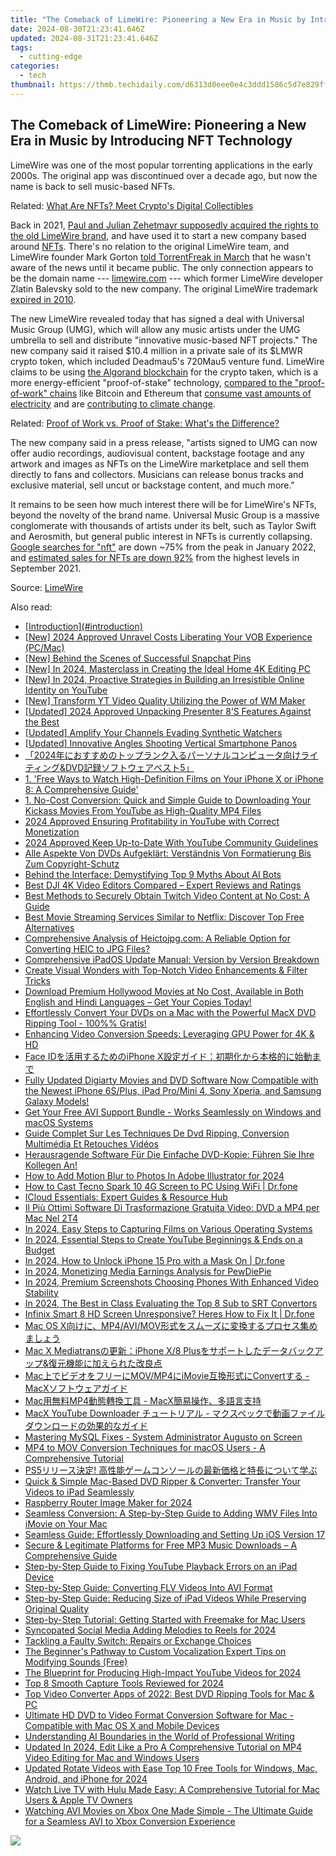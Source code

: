```yaml
---
title: "The Comeback of LimeWire: Pioneering a New Era in Music by Introducing NFT Technology"
date: 2024-08-30T21:23:41.646Z
updated: 2024-08-31T21:23:41.646Z
tags:
  - cutting-edge
categories:
  - tech
thumbnail: https://thmb.techidaily.com/d6313d0eee0e4c3ddd1586c5d7e829ff31ae93664a6546275ff549ce8b039784.jpg
---
```


## The Comeback of LimeWire: Pioneering a New Era in Music by Introducing NFT Technology

LimeWire was one of the most popular torrenting applications in the early 2000s. The original app was discontinued over a decade ago, but now the name is back to sell music-based NFTs.

Related: [What Are NFTs? Meet Crypto's Digital Collectibles](https://sound-tweaking.techidaily.com/updated-2024-approved-mastering-echo-effects-implementing-reverb-in-digital-sound-environments-windows-edition/) 

 Back in 2021, [Paul and Julian Zehetmayr supposedly acquired the rights to the old LimeWire brand](https://fortune.com/2022/03/09/music-file-sharing-site-limewire-rebrand-nft-marketplace/), and have used it to start a new company based around [NFTs](https://sound-tweaking.techidaily.com/updated-2024-approved-mastering-echo-effects-implementing-reverb-in-digital-sound-environments-windows-edition/). There's no relation to the original LimeWire team, and LimeWire founder Mark Gorton [told TorrentFreak in March](https://torrentfreak.com/limewire-founder-not-thrilled-that-strangers-exploit-the-brand-for-nft-marketplace-220316/) that he wasn't aware of the news until it became public. The only connection appears to be the domain name --- [limewire.com](https://limewire.com/) \--- which former LimeWire developer Zlatin Balevsky sold to the new company. The original LimeWire trademark [expired in 2010](https://trademarks.justia.com/787/47/limewire-78747689.html).

 The new LimeWire revealed today that has signed a deal with Universal Music Group (UMG), which will allow any music artists under the UMG umbrella to sell and distribute "innovative music-based NFT projects." The new company said it raised $10.4 million in a private sale of its $LMWR crypto token, which included Deadmau5's 720Mau5 venture fund. LimeWire claims to be using [the Algorand blockchain](https://www.prnewswire.com/news-releases/limewire-selects-algorand-blockchain-for-the-relaunch-of-its-digital-collectibles-marketplace-301501528.html) for the crypto taken, which is a more energy-efficient "proof-of-stake" technology, [compared to the "proof-of-work" chains](https://graphic-issues.techidaily.com/blinking-void-after-graphic-patch/) like Bitcoin and Ethereum that [consume vast amounts of electricity](https://techcrunch.com/2021/03/21/the-debate-about-cryptocurrency-and-energy-consumption/) and are [contributing to climate change](https://techcrunch.com/2022/03/30/bitcoin-miners-are-dusting-off-kentucky-coal-towns-spurred-by-state-crypto-tax-incentives/).

Related: [Proof of Work vs. Proof of Stake: What's the Difference?](https://graphic-issues.techidaily.com/blinking-void-after-graphic-patch/) 

 The new company said in a press release, "artists signed to UMG can now offer audio recordings, audiovisual content, backstage footage and any artwork and images as NFTs on the LimeWire marketplace and sell them directly to fans and collectors. Musicians can release bonus tracks and exclusive material, sell uncut or backstage content, and much more."

 It remains to be seen how much interest there will be for LimeWire's NFTs, beyond the novelty of the brand name. Universal Music Group is a massive conglomerate with thousands of artists under its belt, such as Taylor Swift and Aerosmith, but general public interest in NFTs is currently collapsing. [Google searches for "nft"](https://trends.google.com/trends/explore?q=nft&geo=US) are down \~75% from the peak in January 2022, and [estimated sales for NFTs are down 92%](https://www.wsj.com/articles/nft-sales-are-flatlining-11651552616) from the highest levels in September 2021.

 Source: [LimeWire](https://www.prnewswire.com/news-releases/limewire-strikes-deal-with-universal-music-group-for-its-music-nft-licensing-platform-301548725.html)

<ins class="adsbygoogle"
     style="display:block"
     data-ad-format="autorelaxed"
     data-ad-client="ca-pub-7571918770474297"
     data-ad-slot="1223367746"></ins>



<ins class="adsbygoogle"
     style="display:block"
     data-ad-client="ca-pub-7571918770474297"
     data-ad-slot="8358498916"
     data-ad-format="auto"
     data-full-width-responsive="true"></ins>

<span class="atpl-alsoreadstyle">Also read:</span>
<div><ul>
<li><a href="https://some-approaches.techidaily.com/introductionintroduction/"><u>[Introduction](#introduction)</u></a></li>
<li><a href="https://article-tips.techidaily.com/new-2024-approved-unravel-costs-liberating-your-vob-experience-pcmac/"><u>[New] 2024 Approved  Unravel Costs  Liberating Your VOB Experience (PC/Mac)</u></a></li>
<li><a href="https://snapchat-videos.techidaily.com/new-behind-the-scenes-of-successful-snapchat-pins/"><u>[New] Behind the Scenes of Successful Snapchat Pins</u></a></li>
<li><a href="https://article-posts.techidaily.com/new-in-2024-masterclass-in-creating-the-ideal-home-4k-editing-pc/"><u>[New] In 2024, Masterclass in Creating the Ideal Home 4K Editing PC</u></a></li>
<li><a href="https://youtube-web.techidaily.com/n-2024-proactive-strategies-in-building-an-irresistible-online-identity-on-youtube/"><u>[New] In 2024, Proactive Strategies in Building an Irresistible Online Identity on YouTube</u></a></li>
<li><a href="https://youtube-sure.techidaily.com/ransform-yt-video-quality-utilizing-the-power-of-wm-maker/"><u>[New] Transform YT Video Quality  Utilizing the Power of WM Maker</u></a></li>
<li><a href="https://video-capture.techidaily.com/updated-2024-approved-unpacking-presenter-8s-features-against-the-best/"><u>[Updated] 2024 Approved  Unpacking Presenter 8’S Features Against the Best</u></a></li>
<li><a href="https://youtube-docs.techidaily.com/ed-amplify-your-channels-evading-synthetic-watchers/"><u>[Updated] Amplify Your Channels  Evading Synthetic Watchers</u></a></li>
<li><a href="https://some-knowledge.techidaily.com/updated-innovative-angles-shooting-vertical-smartphone-panos/"><u>[Updated] Innovative Angles  Shooting Vertical Smartphone Panos</u></a></li>
<li><a href="https://some-approaches.techidaily.com/2024anddvd5/"><u>「2024年におすすめのトップランク入るパーソナルコンピュータ向けライティング&DVD記録ソフトウェアベスト5」</u></a></li>
<li><a href="https://some-approaches.techidaily.com/1-free-ways-to-watch-high-definition-films-on-your-iphone-x-or-iphone-8-a-comprehensive-guide/"><u>1. 'Free Ways to Watch High-Definition Films on Your iPhone X or iPhone 8: A Comprehensive Guide'</u></a></li>
<li><a href="https://some-approaches.techidaily.com/1-no-cost-conversion-quick-and-simple-guide-to-downloading-your-kickass-movies-from-youtube-as-high-quality-mp4-files/"><u>1. No-Cost Conversion: Quick and Simple Guide to Downloading Your Kickass Movies From YouTube as High-Quality MP4 Files</u></a></li>
<li><a href="https://youtube-docs.techidaily.com/approved-ensuring-profitability-in-youtube-with-correct-monetization/"><u>2024 Approved  Ensuring Profitability in YouTube with Correct Monetization</u></a></li>
<li><a href="https://youtube-stream.techidaily.com/2024-approved-keep-up-to-date-with-youtube-community-guidelines/"><u>2024 Approved  Keep Up-to-Date With YouTube Community Guidelines</u></a></li>
<li><a href="https://some-approaches.techidaily.com/alle-aspekte-von-dvds-aufgeklart-verstandnis-von-formatierung-bis-zum-copyright-schutz/"><u>Alle Aspekte Von DVDs Aufgeklärt: Verständnis Von Formatierung Bis Zum Copyright-Schutz</u></a></li>
<li><a href="https://tech-savvy.techidaily.com/behind-the-interface-demystifying-top-9-myths-about-ai-bots/"><u>Behind the Interface: Demystifying Top 9 Myths About AI Bots</u></a></li>
<li><a href="https://some-approaches.techidaily.com/best-dji-4k-video-editors-compared-expert-reviews-and-ratings/"><u>Best DJI 4K Video Editors Compared – Expert Reviews and Ratings</u></a></li>
<li><a href="https://some-approaches.techidaily.com/best-methods-to-securely-obtain-twitch-video-content-at-no-cost-a-guide/"><u>Best Methods to Securely Obtain Twitch Video Content at No Cost: A Guide</u></a></li>
<li><a href="https://some-approaches.techidaily.com/best-movie-streaming-services-similar-to-netflix-discover-top-free-alternatives/"><u>Best Movie Streaming Services Similar to Netflix: Discover Top Free Alternatives</u></a></li>
<li><a href="https://some-approaches.techidaily.com/comprehensive-analysis-of-heictojpgcom-a-reliable-option-for-converting-heic-to-jpg-files/"><u>Comprehensive Analysis of Heictojpg.com: A Reliable Option for Converting HEIC to JPG Files?</u></a></li>
<li><a href="https://technical-tips.techidaily.com/comprehensive-ipados-update-manual-version-by-version-breakdown/"><u>Comprehensive iPadOS Update Manual: Version by Version Breakdown</u></a></li>
<li><a href="https://some-approaches.techidaily.com/create-visual-wonders-with-top-notch-video-enhancements-and-filter-tricks/"><u>Create Visual Wonders with Top-Notch Video Enhancements & Filter Tricks</u></a></li>
<li><a href="https://some-approaches.techidaily.com/download-premium-hollywood-movies-at-no-cost-available-in-both-english-and-hindi-languages-get-your-copies-today/"><u>Download Premium Hollywood Movies at No Cost, Available in Both English and Hindi Languages – Get Your Copies Today!</u></a></li>
<li><a href="https://some-approaches.techidaily.com/effortlessly-convert-your-dvds-on-a-mac-with-the-powerful-macx-dvd-ripping-tool-100-gratis/"><u>Effortlessly Convert Your DVDs on a Mac with the Powerful MacX DVD Ripping Tool - 100%% Gratis!</u></a></li>
<li><a href="https://some-approaches.techidaily.com/enhancing-video-conversion-speeds-leveraging-gpu-power-for-4k-and-hd/"><u>Enhancing Video Conversion Speeds: Leveraging GPU Power for 4K & HD</u></a></li>
<li><a href="https://some-approaches.techidaily.com/face-idiphone-x/"><u>Face IDを活用するためのiPhone X設定ガイド：初期化から本格的に始動まで</u></a></li>
<li><a href="https://some-approaches.techidaily.com/fully-updated-digiarty-movies-and-dvd-software-now-compatible-with-the-newest-iphone-6splus-ipad-promini-4-sony-xperia-and-samsung-galaxy-models/"><u>Fully Updated Digiarty Movies and DVD Software Now Compatible with the Newest iPhone 6S/Plus, iPad Pro/Mini 4, Sony Xperia, and Samsung Galaxy Models!</u></a></li>
<li><a href="https://some-approaches.techidaily.com/get-your-free-avi-support-bundle-works-seamlessly-on-windows-and-macos-systems/"><u>Get Your Free AVI Support Bundle - Works Seamlessly on Windows and macOS Systems</u></a></li>
<li><a href="https://some-approaches.techidaily.com/guide-complet-sur-les-techniques-de-dvd-ripping-conversion-multimedia-et-retouches-videos/"><u>Guide Complet Sur Les Techniques De Dvd Ripping, Conversion Multimédia Et Retouches Vidéos</u></a></li>
<li><a href="https://some-approaches.techidaily.com/herausragende-software-fur-die-einfache-dvd-kopie-fuhren-sie-ihre-kollegen-an/"><u>Herausragende Software Für Die Einfache DVD-Kopie: Führen Sie Ihre Kollegen An!</u></a></li>
<li><a href="https://some-knowledge.techidaily.com/how-to-add-motion-blur-to-photos-in-adobe-illustrator-for-2024/"><u>How to Add Motion Blur to Photos In Adobe Illustrator for 2024</u></a></li>
<li><a href="https://screen-mirror.techidaily.com/how-to-cast-tecno-spark-10-4g-screen-to-pc-using-wifi-drfone-by-drfone-android/"><u>How to Cast Tecno Spark 10 4G Screen to PC Using WiFi | Dr.fone</u></a></li>
<li><a href="https://some-approaches.techidaily.com/icloud-essentials-expert-guides-and-resource-hub/"><u>ICloud Essentials: Expert Guides & Resource Hub</u></a></li>
<li><a href="https://some-approaches.techidaily.com/il-piu-ottimi-software-di-trasformazione-gratuita-video-dvd-a-mp4-per-mac-nel-2t4/"><u>Il Più Ottimi Software Di Trasformazione Gratuita Video: DVD a MP4 per Mac Nel 2T4</u></a></li>
<li><a href="https://screen-recording.techidaily.com/in-2024-easy-steps-to-capturing-films-on-various-operating-systems/"><u>In 2024, Easy Steps to Capturing Films on Various Operating Systems</u></a></li>
<li><a href="https://youtube-videos.techidaily.com/in-2024-essential-steps-to-create-youtube-beginnings-and-ends-on-a-budget/"><u>In 2024, Essential Steps to Create YouTube Beginnings & Ends on a Budget</u></a></li>
<li><a href="https://iphone-unlock.techidaily.com/in-2024-how-to-unlock-iphone-15-pro-with-a-mask-on-drfone-by-drfone-ios/"><u>In 2024, How to Unlock iPhone 15 Pro with a Mask On | Dr.fone</u></a></li>
<li><a href="https://fox-http.techidaily.com/in-2024-monetizing-media-earnings-analysis-for-pewdiepie/"><u>In 2024, Monetizing Media  Earnings Analysis for PewDiePie</u></a></li>
<li><a href="https://extra-skills.techidaily.com/in-2024-premium-screenshots-choosing-phones-with-enhanced-video-stability/"><u>In 2024, Premium Screenshots  Choosing Phones With Enhanced Video Stability</u></a></li>
<li><a href="https://fox-links.techidaily.com/in-2024-the-best-in-class-evaluating-the-top-8-sub-to-srt-convertors/"><u>In 2024, The Best in Class  Evaluating the Top 8 Sub to SRT Convertors</u></a></li>
<li><a href="https://fix-guide.techidaily.com/infinix-smart-8-hd-screen-unresponsive-heres-how-to-fix-it-drfone-by-drfone-fix-android-problems-fix-android-problems/"><u>Infinix Smart 8 HD Screen Unresponsive? Heres How to Fix It | Dr.fone</u></a></li>
<li><a href="https://some-approaches.techidaily.com/mac-os-xmp4avimov/"><u>Mac OS X向けに、MP4/AVI/MOV形式をスムーズに変換するプロセス集めましょう</u></a></li>
<li><a href="https://some-approaches.techidaily.com/mac-x-mediatransiphone-x8-plusand/"><u>Mac X Mediatransの更新：iPhone X/8 Plusをサポートしたデータバックアップ&復元機能に加えられた改良点</u></a></li>
<li><a href="https://some-approaches.techidaily.com/macmovmp4imovieconvert-macx/"><u>Mac上でビデオをフリーにMOV/MP4にiMovie互換形式にConvertする - MacXソフトウェアガイド</u></a></li>
<li><a href="https://some-approaches.techidaily.com/macmp4-macx/"><u>Mac用無料MP4動態轉換工具 - MacX簡易操作、多語言支持</u></a></li>
<li><a href="https://some-approaches.techidaily.com/macx-youtube-downloader/"><u>MacX YouTube Downloader チュートリアル - マクスペックで動画ファイルダウンロードの効果的なガイド</u></a></li>
<li><a href="https://data-wizards.techidaily.com/mastering-mysql-fixes-system-administrator-augusto-on-screen/"><u>Mastering MySQL Fixes - System Administrator Augusto on Screen</u></a></li>
<li><a href="https://some-approaches.techidaily.com/mp4-to-mov-conversion-techniques-for-macos-users-a-comprehensive-tutorial/"><u>MP4 to MOV Conversion Techniques for macOS Users - A Comprehensive Tutorial</u></a></li>
<li><a href="https://some-approaches.techidaily.com/ps5/"><u>PS5リリース決定! 高性能ゲームコンソールの最新価格と特長について学ぶ</u></a></li>
<li><a href="https://some-approaches.techidaily.com/quick-and-simple-mac-based-dvd-ripper-and-converter-transfer-your-videos-to-ipad-seamlessly/"><u>Quick & Simple Mac-Based DVD Ripper & Converter: Transfer Your Videos to iPad Seamlessly</u></a></li>
<li><a href="https://some-guidance.techidaily.com/raspberry-router-image-maker-for-2024/"><u>Raspberry Router  Image Maker for 2024</u></a></li>
<li><a href="https://some-approaches.techidaily.com/seamless-conversion-a-step-by-step-guide-to-adding-wmv-files-into-imovie-on-your-mac/"><u>Seamless Conversion: A Step-by-Step Guide to Adding WMV Files Into iMovie on Your Mac</u></a></li>
<li><a href="https://some-approaches.techidaily.com/seamless-guide-effortlessly-downloading-and-setting-up-ios-version-17/"><u>Seamless Guide: Effortlessly Downloading and Setting Up iOS Version 17</u></a></li>
<li><a href="https://some-approaches.techidaily.com/secure-and-legitimate-platforms-for-free-mp3-music-downloads-a-comprehensive-guide/"><u>Secure & Legitimate Platforms for Free MP3 Music Downloads – A Comprehensive Guide</u></a></li>
<li><a href="https://some-approaches.techidaily.com/step-by-step-guide-to-fixing-youtube-playback-errors-on-an-ipad-device/"><u>Step-by-Step Guide to Fixing YouTube Playback Errors on an iPad Device</u></a></li>
<li><a href="https://some-approaches.techidaily.com/step-by-step-guide-converting-flv-videos-into-avi-format/"><u>Step-by-Step Guide: Converting FLV Videos Into AVI Format</u></a></li>
<li><a href="https://some-approaches.techidaily.com/step-by-step-guide-reducing-size-of-ipad-videos-while-preserving-original-quality/"><u>Step-by-Step Guide: Reducing Size of iPad Videos While Preserving Original Quality</u></a></li>
<li><a href="https://some-approaches.techidaily.com/step-by-step-tutorial-getting-started-with-freemake-for-mac-users/"><u>Step-by-Step Tutorial: Getting Started with Freemake for Mac Users</u></a></li>
<li><a href="https://instagram-video-files.techidaily.com/syncopated-social-media-adding-melodies-to-reels-for-2024/"><u>Syncopated Social Media  Adding Melodies to Reels for 2024</u></a></li>
<li><a href="https://games-able.techidaily.com/tackling-a-faulty-switch-repairs-or-exchange-choices/"><u>Tackling a Faulty Switch: Repairs or Exchange Choices</u></a></li>
<li><a href="https://extra-tips.techidaily.com/the-beginners-pathway-to-custom-vocalization-expert-tips-on-modifying-sounds-free/"><u>The Beginner's Pathway to Custom Vocalization  Expert Tips on Modifying Sounds (Free)</u></a></li>
<li><a href="https://facebook-video-footage.techidaily.com/the-blueprint-for-producing-high-impact-youtube-videos-for-2024/"><u>The Blueprint for Producing High-Impact YouTube Videos for 2024</u></a></li>
<li><a href="https://screen-recording.techidaily.com/top-8-smooth-capture-tools-reviewed-for-2024/"><u>Top 8 Smooth Capture Tools Reviewed for 2024</u></a></li>
<li><a href="https://some-approaches.techidaily.com/top-video-converter-apps-of-2022-best-dvd-ripping-tools-for-mac-and-pc/"><u>Top Video Converter Apps of 2022: Best DVD Ripping Tools for Mac & PC</u></a></li>
<li><a href="https://some-approaches.techidaily.com/ultimate-hd-dvd-to-video-format-conversion-software-for-mac-compatible-with-mac-os-x-and-mobile-devices/"><u>Ultimate HD DVD to Video Format Conversion Software for Mac - Compatible with Mac OS X and Mobile Devices</u></a></li>
<li><a href="https://tech-revival.techidaily.com/understanding-ai-boundaries-in-the-world-of-professional-writing/"><u>Understanding AI Boundaries in the World of Professional Writing</u></a></li>
<li><a href="https://video-ai-editor.techidaily.com/updated-in-2024-edit-like-a-pro-a-comprehensive-tutorial-on-mp4-video-editing-for-mac-and-windows-users/"><u>Updated In 2024, Edit Like a Pro A Comprehensive Tutorial on MP4 Video Editing for Mac and Windows Users</u></a></li>
<li><a href="https://ai-video-apps.techidaily.com/updated-rotate-videos-with-ease-top-10-free-tools-for-windows-mac-android-and-iphone-for-2024/"><u>Updated Rotate Videos with Ease Top 10 Free Tools for Windows, Mac, Android, and iPhone for 2024</u></a></li>
<li><a href="https://some-approaches.techidaily.com/watch-live-tv-with-hulu-made-easy-a-comprehensive-tutorial-for-mac-users-and-apple-tv-owners/"><u>Watch Live TV with Hulu Made Easy: A Comprehensive Tutorial for Mac Users & Apple TV Owners</u></a></li>
<li><a href="https://some-approaches.techidaily.com/watching-avi-movies-on-xbox-one-made-simple-the-ultimate-guide-for-a-seamless-avi-to-xbox-conversion-experience/"><u>Watching AVI Movies on Xbox One Made Simple - The Ultimate Guide for a Seamless AVI to Xbox Conversion Experience</u></a></li>
</ul></div>

<!-- affiliate ads begin -->
<a href="https://store.iobit.com/order/checkout.php?PRODS=4596923&QTY=1&AFFILIATE=108875&CART=1"><img src="https://secure.avangate.com/images/merchant/184260348236f9554fe9375772ff966e/ascscan_468X60.png" border="0"></a>
<!-- affiliate ads end -->
